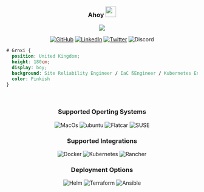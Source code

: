 
<h3 align="center">
  Ahoy
  <img src="https://media.giphy.com/media/hvRJCLFzcasrR4ia7z/giphy.gif" width="28">
</h3>

<!-- Typing SVG by DenverCoder1 - https://github.com/DenverCoder1/readme-typing-svg -->
<p align="center">
  <a><img src="https://readme-typing-svg.herokuapp.com/?lines=Welcome To Grnxi . . . . &center=true&width=440&height=45&color=683b95&vCenter=true&size=22"></a>
</p>

<p align="center">
    <a href="https://github.com/grnxi" target="_blank"><img alt="GitHub" src="https://img.shields.io/badge/-@grnxi-181717?style=flat-square&logo=GitHub&logoColor=white"></a>
    <a href="https://www.linkedin.com/in/grnxi" target="_blank"><img alt="LinkedIn" src="https://img.shields.io/badge/-LinkedIn-0077B5?style=flat-square&logo=Linkedin&logoColor=white"></a>
    <a href="https://www.twitter.com/grnxi" target="_blank"><img alt="Twitter" src="https://img.shields.io/badge/-twitter-0077B5?style=flat-square&logo=twitter&logoColor=white"></a>
    <a ><img alt="Discord" src="https://img.shields.io/badge/-Discord-0c1898?style=flat-square&logo=Discord&logoColor=white"></a>
 </p>

```css 
# Grnxi {
  position: United Kingdom;
  height: 180cm;
  display: boy;
  background: Site Reliability Engineer / IaC ßEngineer / Kubernetes Engineer;
  color: Pinkish
}
```

<br/>


<h3 align="center">
Supported Operting Systems
</h3>

 <p align="center">
    <a><img alt="MacOs" src="https://img.shields.io/badge/-MacOS-black?style=flat-square&logo=apple&logoColor=white"></a>
    <a><img alt="ubuntu" src="https://img.shields.io/badge/-Ubuntu-black?style=flat-square&logo=Ubuntu"></a>
    <a><img alt="Flatcar" src="https://img.shields.io/badge/-Flatcar Linux-black?style=flat-square&logo=redhat&logoColor=red"></a>
    <a><img alt="SUSE" src="https://img.shields.io/badge/-Suse-black?style=flat-square&logo=Suse&logoColor=green"></a>
 </p>
<h3 align="center">
Supported Integrations
</h3>
<p align="center">
    <a><img alt="Docker" src="https://img.shields.io/badge/-Docker-black?style=flat-square&logo=Docker&logoColor=white"></a>
    <a><img alt="Kubernetes" src="https://img.shields.io/badge/-Kubernetes-black?style=flat-square&logo=kubernetes&logoColor=blue"></a>
    <a><img alt="Rancher" src="https://img.shields.io/badge/-Rancher-black?style=flat-square&logo=rancher"></a>
</p>
<h3 align="center">
Deployment Options
</h3>
 <p align="center"> 
    <a><img alt="Helm" src="https://img.shields.io/badge/-Helm-black?style=flat-square&logo=helm&logoColor=blue">
    <a><img alt="Terraform" src="https://img.shields.io/badge/-terraform-black?style=flat-square&logo=terraform"></a>
    <a><img alt="Ansible" src="https://img.shields.io/badge/-Ansible-black?style=flat-square&logo=Ansible"></a>
 </p>